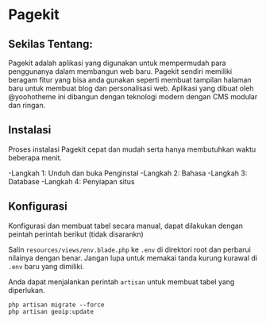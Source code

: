 # Pagekit

## Sekilas Tentang:
Pagekit adalah aplikasi yang digunakan untuk mempermudah para penggunanya dalam membangun web baru. Pagekit sendiri memiliki beragam fitur yang bisa anda gunakan seperti membuat tampilan halaman baru untuk membuat blog dan personalisasi web. Aplikasi yang dibuat oleh @yoohotheme ini dibangun dengan teknologi modern dengan CMS modular dan ringan.

## Instalasi
Proses instalasi Pagekit cepat dan mudah serta hanya membutuhkan waktu beberapa menit.

  -Langkah 1: Unduh dan buka Penginstal
  -Langkah 2: Bahasa
  -Langkah 3: Database
  -Langkah 4: Penyiapan situs

## Konfigurasi
Konfigurasi dan membuat tabel secara manual, dapat dilakukan dengan peintah perintah berikut (tidak disarankn)

Salin ```resources/views/env.blade.php``` ke ```.env``` di direktori root dan perbarui nilainya dengan benar. Jangan lupa untuk memakai tanda kurung kurawal di ```.env``` baru yang dimiliki.

Anda dapat menjalankan perintah ```artisan``` untuk membuat tabel yang diperlukan.

```
php artisan migrate --force
php artisan geoip:update
```

